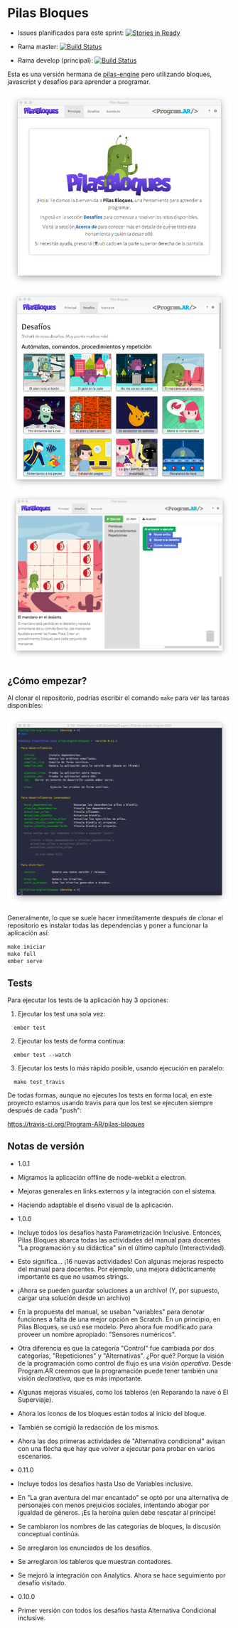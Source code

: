 Pilas Bloques
=============

- Issues planificados para este sprint: [![Stories in Ready](https://badge.waffle.io/Program-AR/pilas-bloques.png?label=ready&title=Ready)](http://waffle.io/Program-AR/pilas-bloques)

- Rama master: [![Build Status](https://travis-ci.org/Program-AR/pilas-bloques.svg?branch=master)](https://travis-ci.org/Program-AR/pilas-bloques)
- Rama develop (principal): [![Build Status](https://travis-ci.org/Program-AR/pilas-bloques.svg?branch=develop)](https://travis-ci.org/Program-AR/pilas-bloques)

Esta es una versión hermana de [pilas-engine](http://www.pilas-engine.com.ar) pero
utilizando bloques, javascript y desafíos para aprender a programar.

![](screenshots/principal.png)
![](screenshots/desafios.png)
![](screenshots/editor.png)

¿Cómo empezar?
--------------

Al clonar el repositorio, podrías escribir el comando ``make``
para ver las tareas disponibles:

![](screenshots/make.png)

Generalmente, lo que se suele hacer inmeditamente después de clonar
el repositorio es instalar todas las dependencias y poner a funcionar
la aplicación así:

```
make iniciar
make full
ember serve
```


Tests
-----

Para ejecutar los tests de la aplicación hay 3 opciones:

1. Ejecutar los test una sola vez:

```
  ember test
```

2. Ejecutar los tests de forma contínua:


```
  ember test --watch
```

3. Ejecutar los tests lo más rápido posible, usando ejecución en
paralelo:

```
  make test_travis
```

De todas formas, aunque no ejecutes los tests en forma local, en este
proyecto estamos usando travis para que los test se ejecuten siempre
después de cada "push":

https://travis-ci.org/Program-AR/pilas-bloques


Notas de versión
---------

* 1.0.1
 * Migramos la aplicación offline de node-webkit a electron.
 * Mejoras generales en links externos y la integración con el sistema.
 * Haciendo adaptable el diseño visual de la aplicación.

* 1.0.0
 * Incluye todos los desafíos hasta Parametrización Inclusive. Entonces, Pilas Bloques abarca todas las actividades del manual para docentes "La programación y su didáctica" sin el último capítulo (Interactividad).
 * Esto significa... ¡16 nuevas actividades! Con algunas mejoras respecto del manual para docentes. Por ejemplo, una mejora didácticamente importante es que no usamos strings.
 * ¡Ahora se pueden guardar soluciones a un archivo! (Y, por supuesto, cargar una solución desde un archivo)
 * En la propuesta del manual, se usaban "variables" para denotar funciones a falta de una mejor opción en Scratch. En un principio, en Pilas Bloques, se usó ese modelo. Pero ahora fue modificado para proveer un nombre apropiado: "Sensores numéricos".
 * Otra diferencia es que la categoría "Control" fue cambiada por dos categorías, "Repeticiones" y "Alternativas". ¿Por qué? Porque la visión de la programación como control de flujo es una visión _operativa_. Desde Program.AR creemos que la programación puede tener también una visión _declarativa_, que es más importante.
 * Algunas mejoras visuales, como los tableros (en Reparando la nave ó El Superviaje).
 * Ahora los íconos de los bloques están todos al inicio del bloque.
 * También se corrigió la redacción de los mismos.
 * Ahora las dos primeras actividades de "Alternativa condicional" avisan con una flecha que hay que volver a ejecutar para probar en varios escenarios.
* 0.11.0
 * Incluye todos los desafíos hasta Uso de Variables inclusive.
 * En "La gran aventura del mar encantado" se optó por una alternativa de personajes
 con menos prejuicios sociales, intentando abogar por igualdad de géneros.
 ¡Es la heroína quien debe rescatar al príncipe!
 * Se cambiaron los nombres de las categorías de bloques, la discusión conceptual
 continúa.
 * Se arreglaron los enunciados de los desafíos.
 * Se arreglaron los tableros que muestran contadores.
 * Se mejoró la integración con Analytics. Ahora se hace seguimiento por desafío visitado.
* 0.10.0
 * Primer versión con todos los desafíos hasta Alternativa Condicional inclusive.
